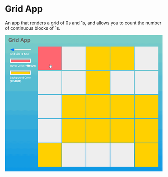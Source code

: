 # Grid App

An app that renders a grid of 0s and 1s, and allows you to count the number of continuous blocks of 1s.

![image](https://github.com/dodosoya/grid-app/blob/main/demo.gif?raw=true)
